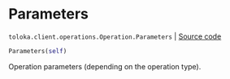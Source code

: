 # Parameters
`toloka.client.operations.Operation.Parameters` | [Source code](https://github.com/Toloka/toloka-kit/blob/v1.1.3/src/client/operations.py#L89)

```python
Parameters(self)
```

Operation parameters (depending on the operation type).

